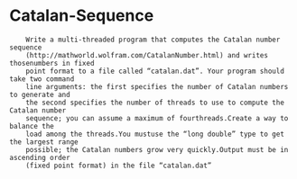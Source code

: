 # Catalan-Sequence
        Write a multi-threaded program that computes the Catalan number sequence
        (http://mathworld.wolfram.com/CatalanNumber.html) and writes thosenumbers in fixed
        point format to a file called “catalan.dat”. Your program should take two command
        line arguments: the first specifies the number of Catalan numbers to generate and 
        the second specifies the number of threads to use to compute the Catalan number 
        sequence; you can assume a maximum of fourthreads.Create a way to balance the
        load among the threads.You mustuse the “long double” type to get the largest range
        possible; the Catalan numbers grow very quickly.Output must be in ascending order
        (fixed point format) in the file “catalan.dat”
